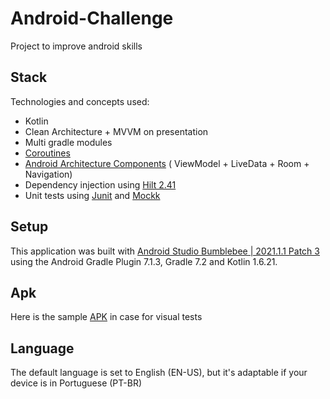 # Android-Challenge

Project to improve android skills

## Stack

Technologies and concepts used:

- Kotlin
- Clean Architecture + MVVM on presentation
- Multi gradle modules
- [Coroutines](https://github.com/Kotlin/kotlinx.coroutines)
- [Android Architecture Components](https://developer.android.com/topic/libraries/architecture) (
  ViewModel + LiveData + Room + Navigation)
- Dependency injection using [Hilt 2.41](https://dagger.dev/hilt/)
- Unit tests using [Junit](https://junit.org/junit4/) and [Mockk](https://mockk.io/ANDROID.html)

## Setup

This application was built
with [Android Studio Bumblebee | 2021.1.1 Patch 3](https://developer.android.com/studio/releases#bumblebee)
using the Android Gradle Plugin 7.1.3, Gradle 7.2 and Kotlin 1.6.21.

## Apk 

Here is the sample [APK](https://github.com/gamezface/Android-Challenge/blob/main/distribution/app-debug.apk) in case for visual tests

## Language
The default language is set to English (EN-US), but it's adaptable if your device is in Portuguese (PT-BR)
